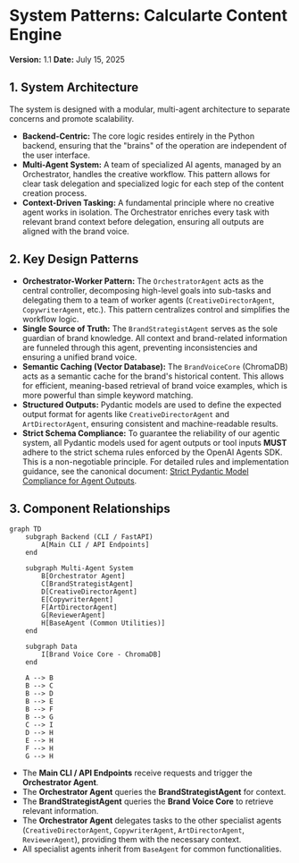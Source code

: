 # System Patterns: Calcularte Content Engine

**Version:** 1.1
**Date:** July 15, 2025

## 1. System Architecture

The system is designed with a modular, multi-agent architecture to separate concerns and promote scalability.

*   **Backend-Centric:** The core logic resides entirely in the Python backend, ensuring that the "brains" of the operation are independent of the user interface.
*   **Multi-Agent System:** A team of specialized AI agents, managed by an Orchestrator, handles the creative workflow. This pattern allows for clear task delegation and specialized logic for each step of the content creation process.
*   **Context-Driven Tasking:** A fundamental principle where no creative agent works in isolation. The Orchestrator enriches every task with relevant brand context before delegation, ensuring all outputs are aligned with the brand voice.

## 2. Key Design Patterns

*   **Orchestrator-Worker Pattern:** The `OrchestratorAgent` acts as the central controller, decomposing high-level goals into sub-tasks and delegating them to a team of worker agents (`CreativeDirectorAgent`, `CopywriterAgent`, etc.). This pattern centralizes control and simplifies the workflow logic.
*   **Single Source of Truth:** The `BrandStrategistAgent` serves as the sole guardian of brand knowledge. All context and brand-related information are funneled through this agent, preventing inconsistencies and ensuring a unified brand voice.
*   **Semantic Caching (Vector Database):** The `BrandVoiceCore` (ChromaDB) acts as a semantic cache for the brand's historical content. This allows for efficient, meaning-based retrieval of brand voice examples, which is more powerful than simple keyword matching.
*   **Structured Outputs:** Pydantic models are used to define the expected output format for agents like `CreativeDirectorAgent` and `ArtDirectorAgent`, ensuring consistent and machine-readable results.
*   **Strict Schema Compliance:** To guarantee the reliability of our agentic system, all Pydantic models used for agent outputs or tool inputs **MUST** adhere to the strict schema rules enforced by the OpenAI Agents SDK. This is a non-negotiable principle. For detailed rules and implementation guidance, see the canonical document: [Strict Pydantic Model Compliance for Agent Outputs](./pydantic_strict_schema_rule.md).

## 3. Component Relationships

```mermaid
graph TD
    subgraph Backend (CLI / FastAPI)
        A[Main CLI / API Endpoints]
    end

    subgraph Multi-Agent System
        B[Orchestrator Agent]
        C[BrandStrategistAgent]
        D[CreativeDirectorAgent]
        E[CopywriterAgent]
        F[ArtDirectorAgent]
        G[ReviewerAgent]
        H[BaseAgent (Common Utilities)]
    end

    subgraph Data
        I[Brand Voice Core - ChromaDB]
    end

    A --> B
    B --> C
    B --> D
    B --> E
    B --> F
    B --> G
    C --> I
    D --> H
    E --> H
    F --> H
    G --> H
```

*   The **Main CLI / API Endpoints** receive requests and trigger the **Orchestrator Agent**.
*   The **Orchestrator Agent** queries the **BrandStrategistAgent** for context.
*   The **BrandStrategistAgent** queries the **Brand Voice Core** to retrieve relevant information.
*   The **Orchestrator Agent** delegates tasks to the other specialist agents (`CreativeDirectorAgent`, `CopywriterAgent`, `ArtDirectorAgent`, `ReviewerAgent`), providing them with the necessary context.
*   All specialist agents inherit from `BaseAgent` for common functionalities.
